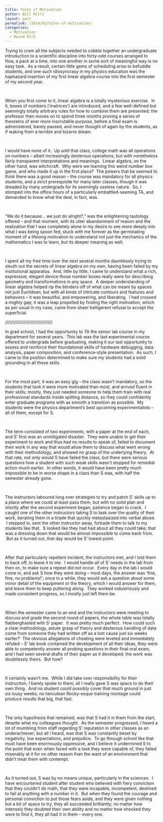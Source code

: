 ```yaml
---
title: Tales of Motivation
author: Bill Mills
layout: post
permalink: /2014/02/tales-of-motivation/
categories:
  - Motivation
  - Round 07/5
---
```

<p dir="ltr">
  Trying to cram all the subjects needed to cobble together an undergraduate introduction to a scientific discipline into forty-odd courses arranged to flow, a pack at a time, into one another in some sort of meaningful way is no easy task.  As a result, certain little gems of scheduling arise to befuddle students, and one such idiosyncrasy in my physics education was the haphazard insertion of my first linear algebra course into the first semester of my second year.
</p>

&nbsp;

<p dir="ltr">
  When you first come to it, linear algebra is a totally mysterious exercise.  In it, boxes of numbers (&#8216;matrices&#8217;) are introduced, and a few well-defined but seemingly totally arbitrary rules for how to combine them are presented; the professor then moves on to spend three months proving a series of theorems of ever more inscrutable purpose, before a final exam is administered, barely passed, and never thought of again by the students, as if waking from a terrible and bizarre dream.
</p>

&nbsp;

<p dir="ltr">
  I would have none of it.  Up until that class, college math was all operations on numbers &#8211; albeit increasingly dexterous operations, but with nonetheless fairly transparent interpretations and meanings.  Linear algebra, on the other hand, was witchcraft.  Why were we learning this weird number box game, and who made it up in the first place?  The powers that be seemed to think there was a good reason &#8211; the course was mandatory for all physics students, and a strict prerequisite for many later classes, though it was dreaded by many undergrads for its seemingly useless nature.  So, I stomped into the office hours of a particularly embattled-seeming TA, and demanded to know what the deal, in fact, was.
</p>

&nbsp;

<p dir="ltr">
  &#8220;We do it because&#8230; we just do alright?,&#8221; was the enlightening tautology offered &#8211; and that moment, with its utter abandonment of reason and the realization that I was completely alone in my desire to see more deeply into what I was being spoon fed, stuck with me forever as the germinating moment of a lifelong motivation to understand not just the mechanics of the mathematics I was to learn, but its deeper meaning as well.
</p>

&nbsp;

<p dir="ltr">
  I spent all my free time over the next several months dauntlessly trying to sleuth out the secrets of linear algebra on my own, having been failed by my institutional apparatus.  And, little by little, I came to understand what a rich, expressive, elegant device those number boxes really were for describing geometry and transformations in any space.  A deeper understanding of linear algebra helped rip the blinders off of what can be meant by spaces not just Euclidean, but with all kinds of intricate contours and features and behaviors &#8211; it was beautiful, and empowering, and liberating.  I had crossed a mighty gap; it was a leap propelled by finding the right motivation, which as per usual in my case, came from sheer belligerent refusal to accept the superficial.
</p>

<p dir="ltr">
  ///////////////////////////////
</p>

<p dir="ltr">
  In grad school, I had the opportunity to TA the senior lab course in my department for several years.  This lab was the last experimental course offered to undergrads before graduating, making it our last opportunity to assess and reinforce their foundational skills of hardware debugging, data analysis, paper composition, and conference-style presentation.  As such, I came to the position determined to make sure my students had a solid grounding in all these skills.
</p>

&nbsp;

<p dir="ltr">
  For the most part, it was an easy gig &#8211; the class wasn&#8217;t mandatory, so the students that took it were more motivated than most, and arrived fluent in their skills; mostly, they just needed someone to help them train with real professional standards inside spitting distance, so they could confidently enter graduate programs with as smooth a transition as possible.  My students were the physics department&#8217;s best upcoming experimentalists &#8211; all of them, except for S.
</p>

&nbsp;

<p dir="ltr">
  The term consisted of two experiments, with a paper at the end of each, and S&#8217; first was an unmitigated disaster.  They were unable to get their experiment to work and thus had no results to speak of, failed to document their work in any way that would allow them to discuss what went wrong with their methodology, and showed no grasp of the underlying theory.  At that rate, not only would S have failed the class, but there were serious questions how a student with such weak skills wasn&#8217;t stopped for remedial action much earlier.  In other words, it would have been pretty much impossible to be in worse shape in a class than S was, with half the semester already gone.
</p>

&nbsp;

<p dir="ltr">
  The instructors laboured long over strategies to try and patch S&#8217; skills up to a place where we could at least pass them, but with no solid plan and shortly after the second experiment began, patience began to crack.  I caught one of the other instructors taking S to task over the quality of their work, berating them in a tirade that quickly metastasized into verbal abuse.  I stepped in, sent the other instructor away, forbade them to talk to my students like that.  S looked like they had had about all they could take; that was a dressing down that would be almost impossible to come back from.  But as it turned out, that day would be S&#8217; lowest point.
</p>

&nbsp;

<p dir="ltr">
  After that particularly repellent incident, the instructors met, and I told them to back off, to leave it to me.  I would handle all of S&#8217; needs in the lab from then on, to make sure a repeat did not occur.  Every day in the lab I would come in, and ask S how they were doing &#8211; most days, the answer was &#8216;fine, fine, no problems!'; once in a while, they would ask a question about some minor detail of the equipment or the theory, which I would answer for them, and leave them to keep puttering along.  They worked industriously and made consistent progress, so I mostly just left them be.
</p>

&nbsp;

<p dir="ltr">
  When the semester came to an end and the instructors were meeting to discuss and grade the second round of papers, the whole table was totally flabberghasted with S&#8217; paper.  It was pretty much perfect.  How could such a clear methodology, astute grasp of theory and dexterous handling of data come from someone they had written off as a lost cause just six weeks earlier?  The obvious allegations of cheating were leveled and immediately refuted &#8211; S&#8217; lab book contained the development of all their ideas, they were able to competently answer all probing questions in their final oral exam, and I had seen several drafts of their paper as it developed; the work was doubtlessly theirs.  But how?
</p>

&nbsp;

<p dir="ltr">
  It certainly wasn&#8217;t me.  While I did take over responsibility for their instruction, I barely spoke to them; all I really gave S was space to do their own thing.  And no student could possibly cover that much ground in just six lousy weeks; no herculean Rocky-esque training montage could produce results that big, that fast.
</p>

&nbsp;

<p dir="ltr">
  The only hypothesis that remained, was that S had it in them from the start, despite what my colleagues thought.  As the semester progressed, I heard a lot of mumbling from staff regarding S&#8217; reputation in other classes as an underachiever; but all I heard, was that S was constantly beset by negativity, low expectations, and prejudice.  To go through school like that must have been enormously oppressive, and I believe it undermined S to the point that even when faced with a task they were capable of, they failed miserably at it for no other reason than the want of an environment that didn&#8217;t treat them with contempt.
</p>

&nbsp;

<p dir="ltr">
  As it turned out, S was by no means unique, particularly in the sciences.  I have encountered student after student who believed with fiery conviction that they couldn&#8217;t do math, that they were incapable, incompetent, destined to fail at anything with a number in it.  But when they found the courage and personal conviction to put those fears aside, and they were given nothing but a bit of space to try, they all succeeded brilliantly; no matter how intensely they doubted their own ability and no matter how shocked they were to find it, they all had it in them &#8211; every one.
</p>